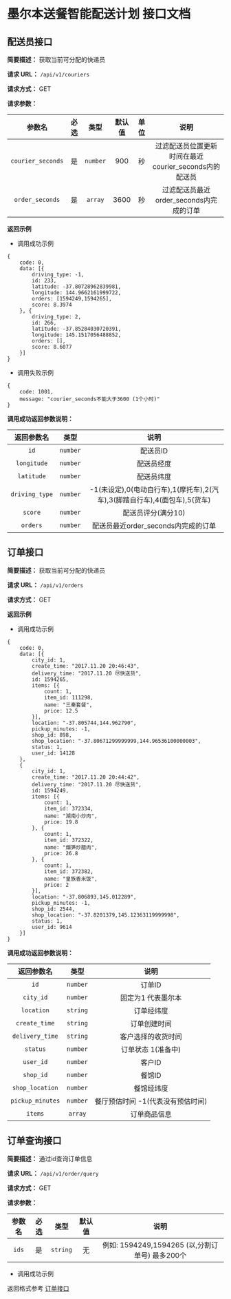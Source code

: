 # 墨尔本送餐智能配送计划 接口文档

## 配送员接口
**简要描述：** 获取当前可分配的快递员
   
**请求 URL：** `/api/v1/couriers`
   
**请求方式：** GET
   
**请求参数：**

| 参数名 | 必选 | 类型 | 默认值 | 单位 | 说明 |
|:----:|:---:|:-----:|:-----:|:-----:|:-----:|
| `courier_seconds` | 是 | `number` | 900 | 秒 |过滤配送员位置更新时间在最近courier_seconds内的配送员 |
| `order_seconds` | 是 | `array` | 3600 | 秒 | 过滤配送员最近order_seconds内完成的订单 |

**返回示例**
- 调用成功示例
```
{
	code: 0,
	data: [{
		driving_type: -1,
		id: 233,
		latitude: -37.80728962839981,
		longitude: 144.9662161999722,
		orders: [1594249,1594265],
		score: 8.3974
	}, {
		driving_type: 2,
		id: 266,
		latitude: -37.85284030720391,
		longitude: 145.1517056488852,
		orders: [],
		score: 8.6077
	}]
}
```
- 调用失败示例
```
{
	code: 1001,
	message: "courier_seconds不能大于3600 (1个小时)"
}
```

**调用成功返回参数说明：**

| 返回参数名 | 类型 | 说明 |
|:-----:|:-----:|:-----:|
| `id` | `number` | 配送员ID | 
| `longitude` | `number` | 配送员经度 | 
| `latitude` | `number` | 配送员纬度 | 
| `driving_type` | `number` | -1(未设定),0(电动自行车),1(摩托车),2(汽车),3(脚踏自行车),4(面包车),5(货车) | 
| `score` | `number` | 配送员评分(满分10) | 
| `orders` | `number` | 配送员最近order_seconds内完成的订单 | 



## 订单接口

**简要描述：** 获取当前可分配的快递员
   
**请求 URL：** `/api/v1/orders`
   
**请求方式：** GET
   

**返回示例**

- 调用成功示例
```
{
	code: 0,
	data: [{
		city_id: 1,
		create_time: "2017.11.20 20:46:43",
		delivery_time: "2017.11.20 尽快送货",
		id: 1594265,
		items: [{
			count: 1,
			item_id: 111298,
			name: "三秦套餐",
			price: 12.5
		}],
		location: "-37.805744,144.962790",
		pickup_minutes: -1,
		shop_id: 898,
		shop_location: "-37.80671299999999,144.96536100000003",
		status: 1,
		user_id: 14128
	},
	{
		city_id: 1,
		create_time: "2017.11.20 20:44:42",
		delivery_time: "2017.11.20 尽快送货",
		id: 1594249,
		items: [{
			count: 1,
			item_id: 372334,
			name: "湖南小炒肉",
			price: 19.8
		}, {
			count: 1,
			item_id: 372322,
			name: "烟笋炒腊肉",
			price: 26.8
		}, {
			count: 1,
			item_id: 372382,
			name: "皇族香米饭",
			price: 2
		}],
		location: "-37.806893,145.012289",
		pickup_minutes: -1,
		shop_id: 2544,
		shop_location: "-37.8201379,145.12363119999998",
		status: 1,
		user_id: 9614
	}]
}

```

**调用成功返回参数说明：**

| 返回参数名 | 类型 | 说明 |
|:-----:|:-----:|:-----:|
| `id` | `number` | 订单ID | 
| `city_id` | `number` | 固定为1 代表墨尔本 | 
| `location` | `string` | 订单经纬度 | 
| `create_time` | `string` | 订单创建时间 | 
| `delivery_time` | `string` | 客户选择的收货时间 | 
| `status` | `number` | 订单状态 1(准备中)  | 
| `user_id` | `number` | 客户ID | 
| `shop_id` | `number` | 餐馆ID | 
| `shop_location` | `number` | 餐馆经纬度| 
| `pickup_minutes` | `number` | 餐厅预估时间 -1(代表没有预估时间) | 
| `items` | `array` | 订单商品信息 | 

## 订单查询接口
**简要描述：** 通过id查询订单信息
   
**请求 URL：** `/api/v1/order/query`
   
**请求方式：** GET



**请求参数：**

| 参数名 | 必选 | 类型 | 默认值 | 说明 |
|:----:|:---:|:-----:|:-----:|:-----:|
| `ids` | 是 | `string` | 无 | 例如: 1594249,1594265 (以,分割订单号) 最多200个|
- 调用成功示例

返回格式参考  [订单接口](#订单接口)

